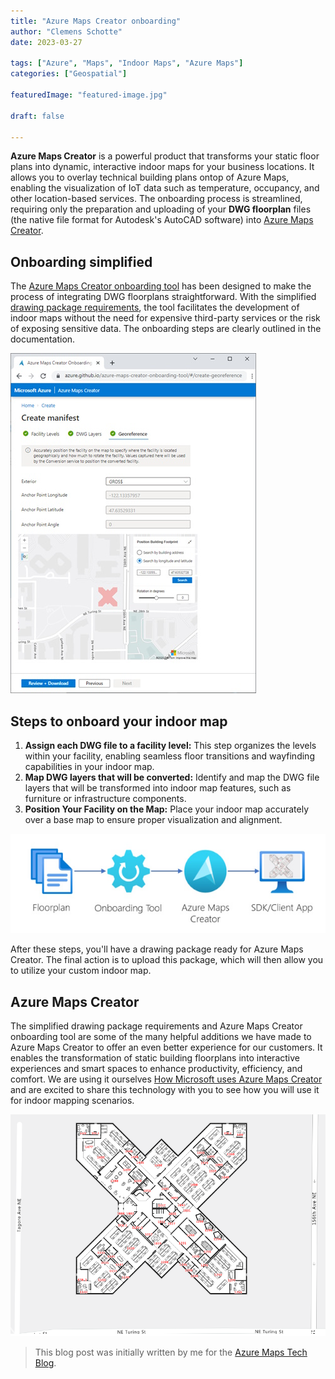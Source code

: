 ```yaml
---
title: "Azure Maps Creator onboarding"
author: "Clemens Schotte"
date: 2023-03-27

tags: ["Azure", "Maps", "Indoor Maps", "Azure Maps"]
categories: ["Geospatial"]

featuredImage: "featured-image.jpg"

draft: false

---
```


**Azure Maps Creator** is a powerful product that transforms your static floor plans into dynamic, interactive indoor maps for your business locations. It allows you to overlay technical building plans ontop of Azure Maps, enabling the visualization of IoT data such as temperature, occupancy, and other location-based services. The onboarding process is streamlined, requiring only the preparation and uploading of your **DWG floorplan** files (the native file format for Autodesk's AutoCAD software) into [Azure Maps Creator](https://aka.ms/azuremapscreator).

## Onboarding simplified

The [Azure Maps Creator onboarding tool](https://azure.github.io/azure-maps-creator-onboarding-tool/) has been designed to make the process of integrating DWG floorplans straightforward. With the simplified [drawing package requirements](https://aka.ms/creator-drawingpackagerequirement), the tool facilitates the development of indoor maps without the need for expensive third-party services or the risk of exposing sensitive data. The onboarding steps are clearly outlined in the  documentation.

![onboarding tool](tool.jpg)

## Steps to onboard your indoor map

1. **Assign each DWG file to a facility level:** This step organizes the levels within your facility, enabling seamless floor transitions and wayfinding capabilities in your indoor map.
2. **Map DWG layers that will be converted:** Identify and map the DWG file layers that will be transformed into indoor map features, such as furniture or infrastructure components.
3. **Position Your Facility on the Map:** Place your indoor map accurately over a base map to ensure proper visualization and alignment.

![onboarding steps](onboarding.jpg)

After these steps, you'll have a drawing package ready for Azure Maps Creator. The final action is to upload this package, which will then allow you to utilize your custom indoor map.

## Azure Maps Creator

The simplified drawing package requirements and Azure Maps Creator onboarding tool are some of the many helpful additions we have made to Azure Maps Creator to offer an even better experience for our customers. It enables the transformation of static building floorplans into interactive experiences and smart spaces to enhance productivity, efficiency, and comfort. We are using it ourselves [How Microsoft uses Azure Maps Creator](/how-microsoft-uses-azure-maps-creator) and are excited to share this technology with you to see how you will use it for indoor mapping scenarios.

![floorplan](floorplan.png)

> This blog post was initially written by me for the [Azure Maps Tech Blog](https://blog.azuremaps.com).